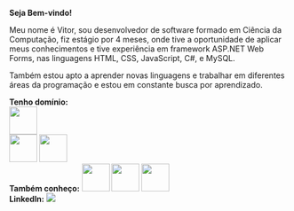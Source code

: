 **Seja Bem-vindo!**

Meu nome é Vitor, sou desenvolvedor de software formado em Ciência da Computação, fiz estágio por 4 meses, onde tive a oportunidade de aplicar meus conhecimentos e tive experiência em framework ASP.NET Web Forms, nas linguagens HTML, CSS, JavaScript, C#, e MySQL.

Também estou apto a aprender novas linguagens e trabalhar em diferentes áreas da programação e estou em constante busca por aprendizado.

**Tenho domínio:**
<br>
<img src="https://cdn.jsdelivr.net/gh/devicons/devicon@latest/icons/csharp/csharp-original.svg" width="50" height="50"/>      
<img src="https://cdn.jsdelivr.net/gh/devicons/devicon@latest/icons/html5/html5-original.svg" width="50" height="50"/>
<img src="https://cdn.jsdelivr.net/gh/devicons/devicon@latest/icons/css3/css3-original.svg" width="50" height="50"/>
<br>
**Também conheço:**
<img src="https://cdn.jsdelivr.net/gh/devicons/devicon@latest/icons/javascript/javascript-original.svg" width="50" height="50"/>
<img src="https://cdn.jsdelivr.net/gh/devicons/devicon@latest/icons/java/java-original-wordmark.svg" width="50" height="50"/>
<img src="https://cdn.jsdelivr.net/gh/devicons/devicon@latest/icons/python/python-original-wordmark.svg" width="50" height="50"/>
<br>
**Linkedln:**
<a href="https://www.linkedin.com/in/vitor-zampronha/"><img src="https://img.shields.io/badge/linkedin-%230077B5.svg?style=for-the-badge&logo=linkedin&logoColor=white" target="_blank"></a>
